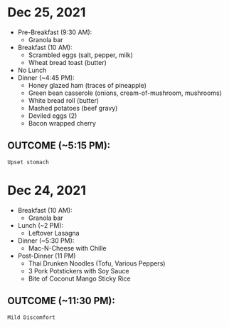 # Dec 25, 2021
- Pre-Breakfast (9:30 AM):
    - Granola bar
- Breakfast (10 AM):
    - Scrambled eggs (salt, pepper, milk)
    - Wheat bread toast (butter)
- No Lunch
- Dinner (~4:45 PM):
    - Honey glazed ham (traces of pineapple)
    - Green bean casserole (onions, cream-of-mushroom, mushrooms)
    - White bread roll (butter)
    - Mashed potatoes (beef gravy)
    - Deviled eggs (2)
    - Bacon wrapped cherry
## OUTCOME (~5:15 PM):
    Upset stomach

# Dec 24, 2021
- Breakfast (10 AM):
    - Granola bar
- Lunch (~2 PM):
    - Leftover Lasagna
- Dinner (~5:30 PM):
    - Mac-N-Cheese with Chille
- Post-Dinner (11 PM)
    - Thai Drunken Noodles (Tofu, Various Peppers)
    - 3 Pork Potstickers with Soy Sauce
    - Bite of Coconut Mango Sticky Rice
## OUTCOME (~11:30 PM):
    Mild Discomfort